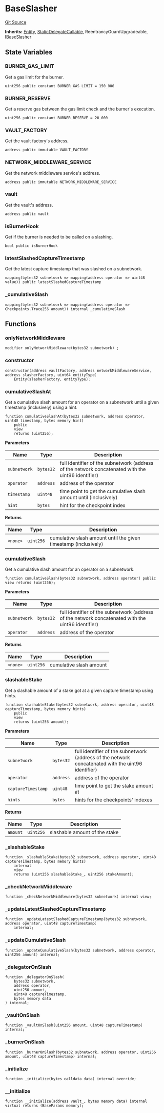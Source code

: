 # BaseSlasher
[Git Source](https://github.com/symbioticfi/core/blob/df9ca184c8ea82a887fc1922bce2558281ce8e60/src/contracts/slasher/BaseSlasher.sol)

**Inherits:**
[Entity](/Users/andreikorokhov/symbiotic/core/docs/autogen/src/src/contracts/common/Entity.sol/abstract.Entity.md), [StaticDelegateCallable](/Users/andreikorokhov/symbiotic/core/docs/autogen/src/src/contracts/common/StaticDelegateCallable.sol/abstract.StaticDelegateCallable.md), ReentrancyGuardUpgradeable, [IBaseSlasher](/Users/andreikorokhov/symbiotic/core/docs/autogen/src/src/interfaces/slasher/IBaseSlasher.sol/interface.IBaseSlasher.md)


## State Variables
### BURNER_GAS_LIMIT
Get a gas limit for the burner.


```solidity
uint256 public constant BURNER_GAS_LIMIT = 150_000
```


### BURNER_RESERVE
Get a reserve gas between the gas limit check and the burner's execution.


```solidity
uint256 public constant BURNER_RESERVE = 20_000
```


### VAULT_FACTORY
Get the vault factory's address.


```solidity
address public immutable VAULT_FACTORY
```


### NETWORK_MIDDLEWARE_SERVICE
Get the network middleware service's address.


```solidity
address public immutable NETWORK_MIDDLEWARE_SERVICE
```


### vault
Get the vault's address.


```solidity
address public vault
```


### isBurnerHook
Get if the burner is needed to be called on a slashing.


```solidity
bool public isBurnerHook
```


### latestSlashedCaptureTimestamp
Get the latest capture timestamp that was slashed on a subnetwork.


```solidity
mapping(bytes32 subnetwork => mapping(address operator => uint48 value)) public latestSlashedCaptureTimestamp
```


### _cumulativeSlash

```solidity
mapping(bytes32 subnetwork => mapping(address operator => Checkpoints.Trace256 amount)) internal _cumulativeSlash
```


## Functions
### onlyNetworkMiddleware


```solidity
modifier onlyNetworkMiddleware(bytes32 subnetwork) ;
```

### constructor


```solidity
constructor(address vaultFactory, address networkMiddlewareService, address slasherFactory, uint64 entityType)
    Entity(slasherFactory, entityType);
```

### cumulativeSlashAt

Get a cumulative slash amount for an operator on a subnetwork until a given timestamp (inclusively) using a hint.


```solidity
function cumulativeSlashAt(bytes32 subnetwork, address operator, uint48 timestamp, bytes memory hint)
    public
    view
    returns (uint256);
```
**Parameters**

|Name|Type|Description|
|----|----|-----------|
|`subnetwork`|`bytes32`|full identifier of the subnetwork (address of the network concatenated with the uint96 identifier)|
|`operator`|`address`|address of the operator|
|`timestamp`|`uint48`|time point to get the cumulative slash amount until (inclusively)|
|`hint`|`bytes`|hint for the checkpoint index|

**Returns**

|Name|Type|Description|
|----|----|-----------|
|`<none>`|`uint256`|cumulative slash amount until the given timestamp (inclusively)|


### cumulativeSlash

Get a cumulative slash amount for an operator on a subnetwork.


```solidity
function cumulativeSlash(bytes32 subnetwork, address operator) public view returns (uint256);
```
**Parameters**

|Name|Type|Description|
|----|----|-----------|
|`subnetwork`|`bytes32`|full identifier of the subnetwork (address of the network concatenated with the uint96 identifier)|
|`operator`|`address`|address of the operator|

**Returns**

|Name|Type|Description|
|----|----|-----------|
|`<none>`|`uint256`|cumulative slash amount|


### slashableStake

Get a slashable amount of a stake got at a given capture timestamp using hints.


```solidity
function slashableStake(bytes32 subnetwork, address operator, uint48 captureTimestamp, bytes memory hints)
    public
    view
    returns (uint256 amount);
```
**Parameters**

|Name|Type|Description|
|----|----|-----------|
|`subnetwork`|`bytes32`|full identifier of the subnetwork (address of the network concatenated with the uint96 identifier)|
|`operator`|`address`|address of the operator|
|`captureTimestamp`|`uint48`|time point to get the stake amount at|
|`hints`|`bytes`|hints for the checkpoints' indexes|

**Returns**

|Name|Type|Description|
|----|----|-----------|
|`amount`|`uint256`|slashable amount of the stake|


### _slashableStake


```solidity
function _slashableStake(bytes32 subnetwork, address operator, uint48 captureTimestamp, bytes memory hints)
    internal
    view
    returns (uint256 slashableStake_, uint256 stakeAmount);
```

### _checkNetworkMiddleware


```solidity
function _checkNetworkMiddleware(bytes32 subnetwork) internal view;
```

### _updateLatestSlashedCaptureTimestamp


```solidity
function _updateLatestSlashedCaptureTimestamp(bytes32 subnetwork, address operator, uint48 captureTimestamp)
    internal;
```

### _updateCumulativeSlash


```solidity
function _updateCumulativeSlash(bytes32 subnetwork, address operator, uint256 amount) internal;
```

### _delegatorOnSlash


```solidity
function _delegatorOnSlash(
    bytes32 subnetwork,
    address operator,
    uint256 amount,
    uint48 captureTimestamp,
    bytes memory data
) internal;
```

### _vaultOnSlash


```solidity
function _vaultOnSlash(uint256 amount, uint48 captureTimestamp) internal;
```

### _burnerOnSlash


```solidity
function _burnerOnSlash(bytes32 subnetwork, address operator, uint256 amount, uint48 captureTimestamp) internal;
```

### _initialize


```solidity
function _initialize(bytes calldata data) internal override;
```

### __initialize


```solidity
function __initialize(address vault_, bytes memory data) internal virtual returns (BaseParams memory);
```

